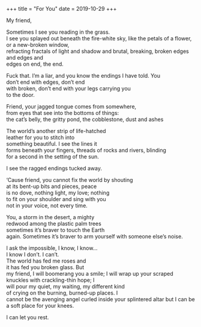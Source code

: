 +++
title = "For You"
date = 2019-10-29
+++

My friend,

Sometimes I see you reading in the grass. <br/>
I see you splayed out beneath the fire-white sky, like the petals of a flower, or a new-broken window, <br/>
refracting fractals of  light and shadow and brutal, breaking, broken edges and edges and <br/>
edges on end, the end. <br/>

Fuck that. I’m a liar, and you know the endings I have told. You <br/>
don’t end with edges, don’t end <br/>
with broken, don’t end with your legs carrying you <br/>
to the door. <br/>

Friend, your jagged tongue comes from somewhere, <br/>
from eyes that see into the bottoms of things: <br/>
the cat’s belly, the gritty pond, the cobblestone, dust and ashes <br/>

The world’s another strip of life-hatched <br/>
leather for you to stitch into <br/>
something beautiful. I see the lines it <br/>
forms beneath your fingers, threads of rocks and rivers, blinding <br/>
for a second in the setting of the sun. <br/>

I see the ragged endings tucked away. <br/>

‘Cause friend, you cannot fix the world by shouting <br/>
at its bent-up bits and pieces, peace <br/>
is no dove, nothing light, my love; nothing <br/>
to fit on your shoulder and sing with you <br/>
not in your voice, not every time. <br/>

You, a storm in the desert, a mighty <br/>
redwood among the plastic palm trees <br/>
sometimes it’s braver to touch the Earth <br/>
again. Sometimes it’s braver to arm yourself with someone else’s noise. <br/>

I ask the impossible, I know, I know... <br/>
I know I don’t. I can’t. <br/>
The world has fed me roses and <br/>
it has fed you broken glass. But <br/>
my friend, I will boomerang you a smile; I will wrap up your scraped knuckles with crackling-thin hope; I <br/>
will pour my quiet, my waiting, my different kind <br/>
of crying on the burning, burned-up places. I <br/>
cannot be the avenging angel curled inside your splintered altar but I can be a soft place for your knees. <br/>

I can let you rest. 
